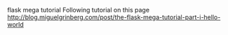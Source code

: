 flask mega tutorial
Following tutorial on this page
http://blog.miguelgrinberg.com/post/the-flask-mega-tutorial-part-i-hello-world